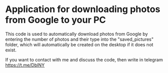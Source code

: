 # Application for downloading photos from Google to your PC

This code is used to automatically download photos from Google by entering the number of photos and their type into the "saved_pictures" folder, which will automatically be created on the desktop if it does not exist.

If you want to contact with me and discuss the code, then write in telegram https://t.me/DblNY
